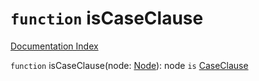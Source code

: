 # `function` isCaseClause

[Documentation Index](../README.md)

`function` isCaseClause(node: [Node](../interface.Node/README.md)): node `is` [CaseClause](../interface.CaseClause/README.md)

